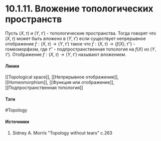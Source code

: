 # 10.1.11. Вложение топологических пространств
Пусть $(X,\tau)$ и $(Y,\tau')$ - топологические пространства. Тогда говорят что $(X,\tau)$ может быть *вложено* в $(Y,\tau')$ если существует непрерывное отображение $f:(X,\tau)\to(Y,\tau')$ такое что $f:(X,\tau)\to(f(X),\tau'')$ - гомеоморфизм, где $\tau''$ - подпространственная топология на $f(X)$ из $(Y,\tau')$. Отображение $f:(X,\tau)\to(Y,\tau')$ называют *вложением*.
#### Линки
 [[Topological space]],
 [[Непрерывное отображение]],
 [[Homeomorphism]],
 [[Функция или отображение]],
 [[Подпространственная топология]]
#### Тэги
 #Topology 
#### Источники
1. Sidney A. Morris "Topology without tears" c.263